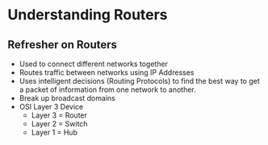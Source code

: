 # Understanding Routers

## Refresher on Routers

- Used to connect different networks together
- Routes traffic between networks using IP Addresses
- Uses intelligent decisions (Routing Protocols) to find the best way to get a packet of information from one network to another.
- Break up broadcast domains
- OSI Layer 3 Device
  - Layer 3 = Router
  - Layer 2 = Switch
  - Layer 1 = Hub
